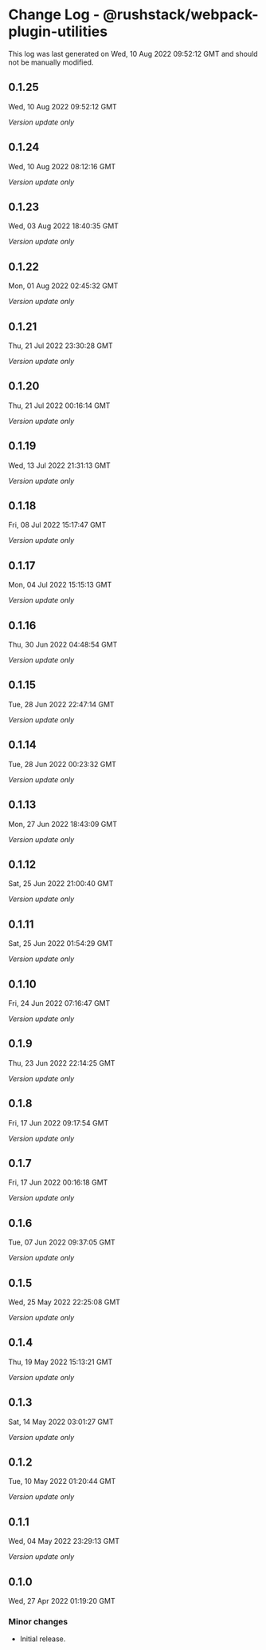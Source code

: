 # Change Log - @rushstack/webpack-plugin-utilities

This log was last generated on Wed, 10 Aug 2022 09:52:12 GMT and should not be manually modified.

## 0.1.25
Wed, 10 Aug 2022 09:52:12 GMT

_Version update only_

## 0.1.24
Wed, 10 Aug 2022 08:12:16 GMT

_Version update only_

## 0.1.23
Wed, 03 Aug 2022 18:40:35 GMT

_Version update only_

## 0.1.22
Mon, 01 Aug 2022 02:45:32 GMT

_Version update only_

## 0.1.21
Thu, 21 Jul 2022 23:30:28 GMT

_Version update only_

## 0.1.20
Thu, 21 Jul 2022 00:16:14 GMT

_Version update only_

## 0.1.19
Wed, 13 Jul 2022 21:31:13 GMT

_Version update only_

## 0.1.18
Fri, 08 Jul 2022 15:17:47 GMT

_Version update only_

## 0.1.17
Mon, 04 Jul 2022 15:15:13 GMT

_Version update only_

## 0.1.16
Thu, 30 Jun 2022 04:48:54 GMT

_Version update only_

## 0.1.15
Tue, 28 Jun 2022 22:47:14 GMT

_Version update only_

## 0.1.14
Tue, 28 Jun 2022 00:23:32 GMT

_Version update only_

## 0.1.13
Mon, 27 Jun 2022 18:43:09 GMT

_Version update only_

## 0.1.12
Sat, 25 Jun 2022 21:00:40 GMT

_Version update only_

## 0.1.11
Sat, 25 Jun 2022 01:54:29 GMT

_Version update only_

## 0.1.10
Fri, 24 Jun 2022 07:16:47 GMT

_Version update only_

## 0.1.9
Thu, 23 Jun 2022 22:14:25 GMT

_Version update only_

## 0.1.8
Fri, 17 Jun 2022 09:17:54 GMT

_Version update only_

## 0.1.7
Fri, 17 Jun 2022 00:16:18 GMT

_Version update only_

## 0.1.6
Tue, 07 Jun 2022 09:37:05 GMT

_Version update only_

## 0.1.5
Wed, 25 May 2022 22:25:08 GMT

_Version update only_

## 0.1.4
Thu, 19 May 2022 15:13:21 GMT

_Version update only_

## 0.1.3
Sat, 14 May 2022 03:01:27 GMT

_Version update only_

## 0.1.2
Tue, 10 May 2022 01:20:44 GMT

_Version update only_

## 0.1.1
Wed, 04 May 2022 23:29:13 GMT

_Version update only_

## 0.1.0
Wed, 27 Apr 2022 01:19:20 GMT

### Minor changes

- Initial release.

